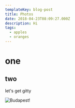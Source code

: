 ```yaml
---
templateKey: blog-post
title: Photos
date: 2018-04-23T08:09:27.000Z
description: Hi
tags:
  - apples
  - oranges
---
```

# one

## two

let's get gitty



![Budapest!](/img/bathhouse-one.jpg)
